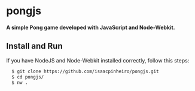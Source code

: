 # pongjs
**A simple Pong game developed with JavaScript and Node-Webkit.**

## Install and Run
If you have NodeJS and Node-Webkit installed correctly, follow this steps:

  ```sh
    $ git clone https://github.com/isaacpinheiro/pongjs.git
    $ cd pongjs/
    $ nw .
  ```
